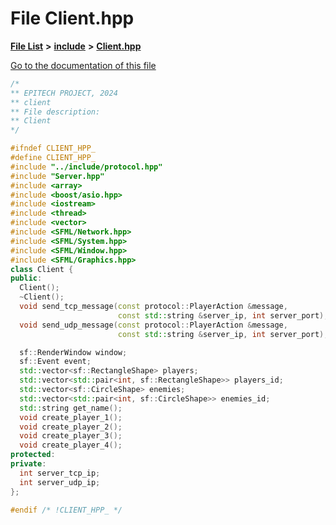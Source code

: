 

# File Client.hpp

[**File List**](files.md) **>** [**include**](dir_fb85385106f6152c3d8f4b6fd945aed6.md) **>** [**Client.hpp**](Client_8hpp.md)

[Go to the documentation of this file](Client_8hpp.md)


```C++
/*
** EPITECH PROJECT, 2024
** client
** File description:
** Client
*/

#ifndef CLIENT_HPP_
#define CLIENT_HPP_
#include "../include/protocol.hpp"
#include "Server.hpp"
#include <array>
#include <boost/asio.hpp>
#include <iostream>
#include <thread>
#include <vector>
#include <SFML/Network.hpp>
#include <SFML/System.hpp>
#include <SFML/Window.hpp>
#include <SFML/Graphics.hpp>
class Client {
public:
  Client();
  ~Client();
  void send_tcp_message(const protocol::PlayerAction &message,
                        const std::string &server_ip, int server_port);
  void send_udp_message(const protocol::PlayerAction &message,
                        const std::string &server_ip, int server_port);

  sf::RenderWindow window;
  sf::Event event;
  std::vector<sf::RectangleShape> players;
  std::vector<std::pair<int, sf::RectangleShape>> players_id;
  std::vector<sf::CircleShape> enemies;
  std::vector<std::pair<int, sf::CircleShape>> enemies_id;
  std::string get_name();
  void create_player_1();
  void create_player_2();
  void create_player_3();
  void create_player_4();
protected:
private:
  int server_tcp_ip;
  int server_udp_ip;
};

#endif /* !CLIENT_HPP_ */
```


